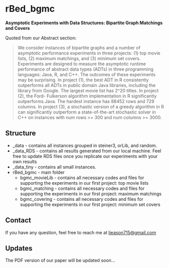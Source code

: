 # rBed_bgmc

**Asymptotic Experiments with Data Structures: Bipartite Graph Matchings and Covers**

Quoted from our Abstract section:

> We consider instances of bipartite graphs and a number of asymptotic performance experiments in three projects: (1) top movie lists, (2) maximum matchings, and (3) minimum set covers. Experiments are designed to measure the asymptotic runtime performance of abstract data types (ADTs) in three programming languages: Java, R, and C++. The outcomes of these experiments may be surprising. In project (1), the best ADT in R consistently outperforms all ADTs in public domain Java libraries, including the library from Google. The largest movie list has 2^20 titles. In project (2), the Ford- Fulkerson algorithm implementation in R significantly outperforms Java. The hardest instance has 88452 rows and 729 columns. In project (3), a stochastic version of a greedy algorithm in R can significantly outperform a state-of-the-art stochastic solver in C++ on instances with num rows >= 300 and num columns >= 3000.

## Structure

* _data - contains all instances grouped in steiner3, orLib, and random.
* _data_RDS - contains all results generated from our local machine. Feel free to update RDS files once you replicate our experiments with your own results
* _data_tiny - contains all small instances.
* rBed_bgmc - main folder
  * bgmc_movieLib - contains all necessary codes and files for supporting the experiments in our first project: top movie lists
  * bgmc_matching - contains all necessary codes and files for supporting the experiments in our first project: maximum matchings
  * bgmc_covering - contains all necessary codes and files for supporting the experiments in our first project: minimum set covers

## Contact

If you have any question, feel free to reach me at lieason715@gmail.com

## Updates

The PDF version of our paper will be updated soon...
